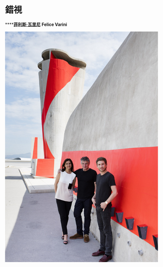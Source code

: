 # 錯視

\*\*\*\*[**菲利斯·瓦里尼**](https://www.indetail.com.tw/archives/24020) **Felice Varini**

![](.gitbook/assets/image%20%281%29.png)

